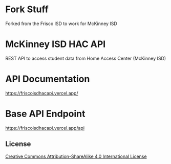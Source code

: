 # Fork Stuff
Forked from the Frisco ISD to work for McKinney ISD

# McKinney ISD HAC API  
REST API to access student data from Home Access Center (McKinney ISD)   

# API Documentation
https://friscoisdhacapi.vercel.app/

# Base API Endpoint
https://friscoisdhacapi.vercel.app/api

## License  
[Creative Commons Attribution-ShareAlike 4.0 International License](http://creativecommons.org/licenses/by-sa/4.0/)

